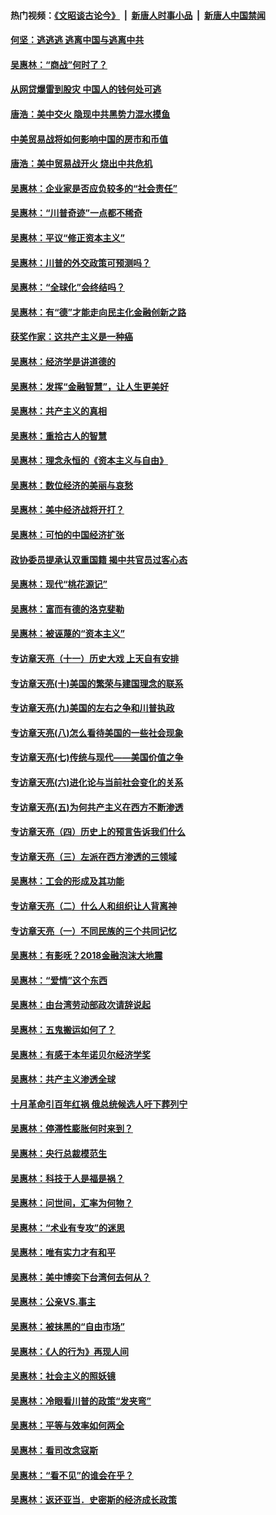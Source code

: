 #### 热门视频：[《文昭谈古论今》](https://github.com/gfw-breaker/wenzhao/blob/master/README.md?t=10151534) &nbsp;|&nbsp; [新唐人时事小品](https://github.com/gfw-breaker/ntdtv-comedy/blob/master/README.md?t=10151534) &nbsp;|&nbsp; [新唐人中国禁闻](https://github.com/gfw-breaker/ntdtv-news/blob/master/README.md?t=10151534)

#### [何坚：逃逃逃 逃离中国与逃离中共](../pages/nsc423/n10592891.md?t=10151534) 

#### [吴惠林：“商战”何时了？](../pages/nsc423/n10573558.md?t=10151534) 

#### [从网贷爆雷到股灾 中国人的钱何处可逃](../pages/nsc423/n10572800.md?t=10151534) 

#### [唐浩：美中交火 隐现中共黑势力混水摸鱼](../pages/nsc423/n10544040.md?t=10151534) 

#### [中美贸易战将如何影响中国的房市和币值](../pages/nsc423/n10543697.md?t=10151534) 

#### [唐浩：美中贸易战开火 烧出中共危机](../pages/nsc423/n10540126.md?t=10151534) 

#### [吴惠林：企业家是否应负较多的“社会责任”](../pages/nsc423/n10535022.md?t=10151534) 

#### [吴惠林：“川普奇迹”一点都不稀奇](../pages/nsc423/n10512808.md?t=10151534) 

#### [吴惠林：平议“修正资本主义”](../pages/nsc423/n10495724.md?t=10151534) 

#### [吴惠林：川普的外交政策可预测吗？](../pages/nsc423/n10462387.md?t=10151534) 

#### [吴惠林：“全球化”会终结吗？](../pages/nsc423/n10452838.md?t=10151534) 

#### [吴惠林：有“德”才能走向民主化金融创新之路](../pages/nsc423/n10432292.md?t=10151534) 

#### [获奖作家：这共产主义是一种癌](../pages/nsc423/n10431541.md?t=10151534) 

#### [吴惠林：经济学是讲道德的](../pages/nsc423/n10398014.md?t=10151534) 

#### [吴惠林：发挥“金融智慧”，让人生更美好](../pages/nsc423/n10375019.md?t=10151534) 

#### [吴惠林：共产主义的真相](../pages/nsc423/n10351394.md?t=10151534) 

#### [吴惠林：重拾古人的智慧](../pages/nsc423/n10337691.md?t=10151534) 

#### [吴惠林：理念永恒的《资本主义与自由》](../pages/nsc423/n10316274.md?t=10151534) 

#### [吴惠林：数位经济的美丽与哀愁](../pages/nsc423/n10292946.md?t=10151534) 

#### [吴惠林：美中经济战将开打？](../pages/nsc423/n10258825.md?t=10151534) 

#### [吴惠林：可怕的中国经济扩张](../pages/nsc423/n10219147.md?t=10151534) 

#### [政协委员提承认双重国籍 揭中共官员过客心态](../pages/nsc423/n10208809.md?t=10151534) 

#### [吴惠林：现代“桃花源记”](../pages/nsc423/n10185234.md?t=10151534) 

#### [吴惠林：富而有德的洛克斐勒](../pages/nsc423/n10142264.md?t=10151534) 

#### [吴惠林：被诬蔑的“资本主义”](../pages/nsc423/n10124816.md?t=10151534) 

#### [专访章天亮（十一）历史大戏 上天自有安排](../pages/nsc423/n10094905.md?t=10151534) 

#### [专访章天亮(十)美国的繁荣与建国理念的联系](../pages/nsc423/n10094899.md?t=10151534) 

#### [专访章天亮(九)美国的左右之争和川普执政](../pages/nsc423/n10094889.md?t=10151534) 

#### [专访章天亮(八)怎么看待美国的一些社会现象](../pages/nsc423/n10094857.md?t=10151534) 

#### [专访章天亮(七)传统与现代——美国价值之争](../pages/nsc423/n10093140.md?t=10151534) 

#### [专访章天亮(六)进化论与当前社会变化的关系](../pages/nsc423/n10092036.md?t=10151534) 

#### [专访章天亮(五)为何共产主义在西方不断渗透](../pages/nsc423/n10083620.md?t=10151534) 

#### [专访章天亮（四）历史上的预言告诉我们什么](../pages/nsc423/n10083606.md?t=10151534) 

#### [专访章天亮（三）左派在西方渗透的三领域](../pages/nsc423/n10081115.md?t=10151534) 

#### [吴惠林：工会的形成及其功能](../pages/nsc423/n10080633.md?t=10151534) 

#### [专访章天亮（二）什么人和组织让人背离神](../pages/nsc423/n10076637.md?t=10151534) 

#### [专访章天亮（一）不同民族的三个共同记忆](../pages/nsc423/n10074188.md?t=10151534) 

#### [吴惠林：有影呒？2018金融泡沫大地震](../pages/nsc423/n10040534.md?t=10151534) 

#### [吴惠林：“爱情”这个东西](../pages/nsc423/n10019423.md?t=10151534) 

#### [吴惠林：由台湾劳动部政次请辞说起](../pages/nsc423/n9979679.md?t=10151534) 

#### [吴惠林：五鬼搬运如何了？](../pages/nsc423/n9925338.md?t=10151534) 

#### [吴惠林：有感于本年诺贝尔经济学奖](../pages/nsc423/n9871883.md?t=10151534) 

#### [吴惠林：共产主义渗透全球](../pages/nsc423/n9812748.md?t=10151534) 

#### [十月革命引百年红祸 俄总统候选人吁下葬列宁](../pages/nsc423/n9810182.md?t=10151534) 

#### [吴惠林：停滞性膨胀何时来到？](../pages/nsc423/n9764136.md?t=10151534) 

#### [吴惠林：央行总裁模范生](../pages/nsc423/n9728134.md?t=10151534) 

#### [吴惠林：科技于人是福是祸？](../pages/nsc423/n9672982.md?t=10151534) 

#### [吴惠林：问世间，汇率为何物？](../pages/nsc423/n9621788.md?t=10151534) 

#### [吴惠林：“术业有专攻”的迷思](../pages/nsc423/n9580363.md?t=10151534) 

#### [吴惠林：唯有实力才有和平](../pages/nsc423/n9529599.md?t=10151534) 

#### [吴惠林：美中博奕下台湾何去何从？](../pages/nsc423/n9483598.md?t=10151534) 

#### [吴惠林：公亲VS.事主](../pages/nsc423/n9425637.md?t=10151534) 

#### [吴惠林：被抹黑的“自由市场”](../pages/nsc423/n9351545.md?t=10151534) 

#### [吴惠林：《人的行为》再现人间](../pages/nsc423/n9296339.md?t=10151534) 

#### [吴惠林：社会主义的照妖镜](../pages/nsc423/n9243460.md?t=10151534) 

#### [吴惠林：冷眼看川普的政策“发夹弯”](../pages/nsc423/n9120684.md?t=10151534) 

#### [吴惠林：平等与效率如何两全](../pages/nsc423/n9075430.md?t=10151534) 

#### [吴惠林：看司改念寇斯](../pages/nsc423/n9024915.md?t=10151534) 

#### [吴惠林：“看不见”的谁会在乎？](../pages/nsc423/n8977488.md?t=10151534) 

#### [吴惠林：返还亚当．史密斯的经济成长政策](../pages/nsc423/n8931896.md?t=10151534) 

